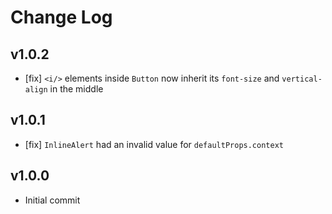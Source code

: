 # Change Log

## v1.0.2
- [fix] `<i/>` elements inside `Button` now inherit its `font-size` and `vertical-align` in the middle

## v1.0.1
- [fix] `InlineAlert` had an invalid value for `defaultProps.context`

## v1.0.0
- Initial commit

